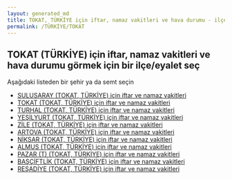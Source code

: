 ```yaml
---
layout: generated_md
title: TOKAT, TÜRKİYE için iftar, namaz vakitleri ve hava durumu - ilçe/eyalet seç
permalink: /TÜRKİYE/TOKAT
---
```


## TOKAT (TÜRKİYE) için iftar, namaz vakitleri ve hava durumu  görmek için bir ilçe/eyalet seç

Aşağıdaki listeden bir şehir ya da semt seçin

* [SULUSARAY (TOKAT, TÜRKİYE) için iftar ve namaz vakitleri](/TÜRKİYE/TOKAT/SULUSARAY)
* [TOKAT (TOKAT, TÜRKİYE) için iftar ve namaz vakitleri](/TÜRKİYE/TOKAT/TOKAT)
* [TURHAL (TOKAT, TÜRKİYE) için iftar ve namaz vakitleri](/TÜRKİYE/TOKAT/TURHAL)
* [YEŞİLYURT (TOKAT, TÜRKİYE) için iftar ve namaz vakitleri](/TÜRKİYE/TOKAT/YEŞİLYURT)
* [ZİLE (TOKAT, TÜRKİYE) için iftar ve namaz vakitleri](/TÜRKİYE/TOKAT/ZİLE)
* [ARTOVA (TOKAT, TÜRKİYE) için iftar ve namaz vakitleri](/TÜRKİYE/TOKAT/ARTOVA)
* [NİKSAR (TOKAT, TÜRKİYE) için iftar ve namaz vakitleri](/TÜRKİYE/TOKAT/NİKSAR)
* [ALMUS (TOKAT, TÜRKİYE) için iftar ve namaz vakitleri](/TÜRKİYE/TOKAT/ALMUS)
* [PAZAR (T) (TOKAT, TÜRKİYE) için iftar ve namaz vakitleri](/TÜRKİYE/TOKAT/PAZAR (T))
* [BAŞÇİFTLİK (TOKAT, TÜRKİYE) için iftar ve namaz vakitleri](/TÜRKİYE/TOKAT/BAŞÇİFTLİK)
* [REŞADİYE (TOKAT, TÜRKİYE) için iftar ve namaz vakitleri](/TÜRKİYE/TOKAT/REŞADİYE)
